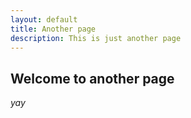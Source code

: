 ```yaml
---
layout: default
title: Another page
description: This is just another page
---
```


## Welcome to another page

_yay_
